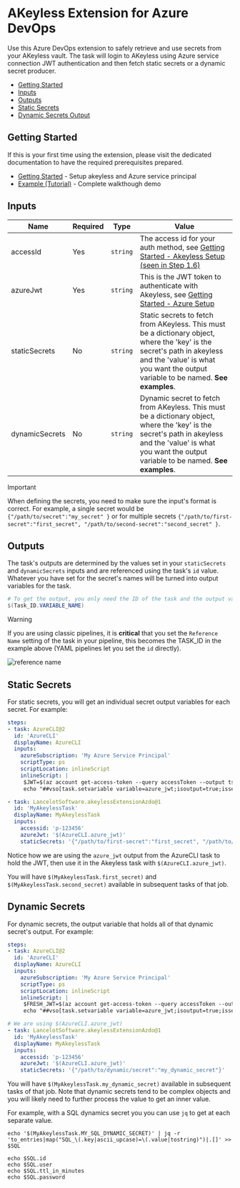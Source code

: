 # AKeyless Extension for Azure DevOps

Use this Azure DevOps extension to safely retrieve and use secrets from your AKeyless vault. The task will login to AKeyless using Azure service connection JWT authentication and then fetch static secrets or a dynamic secret producer.

  - [Getting Started](#getting-started)
  - [Inputs](#inputs)
  - [Outputs](#outputs)
  - [Static Secrets](#static-secrets)
  - [Dynamic Secrets Output](#dynamic-secrets-output)

## Getting Started

If this is your first time using the extension, please visit the dedicated documentation to have the required prerequisites prepared.

- [Getting Started](https://github.com/LanceMcCarthy/akeyless-extension-azdo/blob/main/docs/getting-started.md) - Setup akeyless and Azure service principal
- [Example (Tutorial)](https://github.com/LanceMcCarthy/akeyless-extension-azdo/blob/main/docs/examples.md) - Complete walkthough demo

## Inputs

| Name | Required | Type | Value |
|------|----------|------|-------|
| accessId | Yes | `string`  | The access id for your auth method, see [Getting Started - Akeyless Setup (seen in Step 1.6)](https://github.com/LanceMcCarthy/akeyless-extension-azdo/blob/main/docs/getting-started.md#akeyless-setup) |
| azureJwt  | Yes | `string`  | This is the JWT token to authenticate with Akeyless, see [Getting Started - Azure Setup](https://github.com/LanceMcCarthy/akeyless-extension-azdo/blob/main/docs/getting-started.md#azure-setup) |
| staticSecrets | No | `string` | Static secrets to fetch from AKeyless. This must be a dictionary object, where the 'key' is the secret's path in akeyless and the 'value' is what you want the output variable to be named. **See examples**. |
| dynamicSecrets | No | `string` | Dynamic secret to fetch from AKeyless. This must be a dictionary object, where the 'key' is the secret's path in akeyless and the 'value' is what you want the output variable to be named. **See examples**. |

> [!IMPORTANT]
> When defining the secrets, you need to make sure the input's format is correct. For example, a single secret would be `{"/path/to/secret":"my_secret" }` or for multiple secrets `{"/path/to/first-secret":"first_secret", "/path/to/second-secret":"second_secret" }`.

## Outputs

The task's outputs are determined by the values set in your `staticSecrets` and `dynamicSecrets` inputs and are referenced using the task's `id` value. Whatever you have set for the secret's names will be turned into output variables for the task.

```powershell
# To get the output, you only need the ID of the task and the output variable's name
$(Task_ID.VARIABLE_NAME)
```

> [!WARNING]
> If you are using classic pipelines, it is **critical** that you set the `Reference Name` setting of the task in your pipeline, this becomes the TASK_ID in the example above (YAML pipelines let you set the `id` directly).

![reference name](https://github.com/LanceMcCarthy/akeyless-extension-azdo/assets/3520532/ffa9c867-33b3-42a3-ba0d-23c111ca153d)

## Static Secrets

For static secrets, you will get an individual secret output variables for each secret. For example:

```yaml
steps:
- task: AzureCLI@2
  id: 'AzureCLI'
  displayName: AzureCLI
  inputs:
    azureSubscription: 'My Azure Service Principal'
    scriptType: ps
    scriptLocation: inlineScript
    inlineScript: |
     $JWT=$(az account get-access-token --query accessToken --output tsv)
     echo "##vso[task.setvariable variable=azure_jwt;isoutput=true;issecret=true]$JWT"

- task: LancelotSoftware.akeylessExtensionAzdo@1
  id: 'MyAkeylessTask'
  displayName: MyAkeylessTask
  inputs:
    accessid: 'p-123456'
    azureJwt: '$(AzureCLI.azure_jwt)'
    staticSecrets: '{"/path/to/first-secret":"first_secret", "/path/to/second-secret":"second_secret" }'
```
Notice how we are using the `azure_jwt` output from the AzureCLI task to hold the JWT, then use it in the Akeyless task with `$(AzureCLI.azure_jwt)`.

You will have `$(MyAkeylessTask.first_secret)` and  `$(MyAkeylessTask.second_secret)` available in subsequent tasks of that job.

## Dynamic Secrets

For dynamic secrets, the output variable that holds all of that dynamic secret's output. For example:

```yaml
steps:
- task: AzureCLI@2
  id: 'AzureCLI'
  displayName: AzureCLI
  inputs:
    azureSubscription: 'My Azure Service Principal'
    scriptType: ps
    scriptLocation: inlineScript
    inlineScript: |
     $FRESH_JWT=$(az account get-access-token --query accessToken --output tsv)
     echo "##vso[task.setvariable variable=azure_jwt;isoutput=true;issecret=true]$FRESH_JWT"

# We are using $(AzureCLI.azure_jwt)
- task: LancelotSoftware.akeylessExtensionAzdo@1
  id: 'MyAkeylessTask'
  displayName: MyAkeylessTask
  inputs:
    accessid: 'p-123456'
    azureJwt: '$(AzureCLI.azure_jwt)'
    staticSecrets: '{"/path/to/dynamic/secret":"my_dynamic_secret"}'
```

You will have `$(MyAkeylessTask.my_dynamic_secret)` available in subsequent tasks of that job. Note that dynamic secrets tend to be complex objects and you will likely need to further process the value to get an inner value.

For example, with a SQL dynamics secret you you can use `jq` to get at each separate value.

```
echo '$(MyAkeylessTask.MY_SQL_DYNAMIC_SECRET)' | jq -r 'to_entries|map("SQL_\(.key|ascii_upcase)=\(.value|tostring)")|.[]' >> $SQL

echo $SQL.id
echo $SQL.user
echo $SQL.ttl_in_minutes
echo $SQL.password
```
